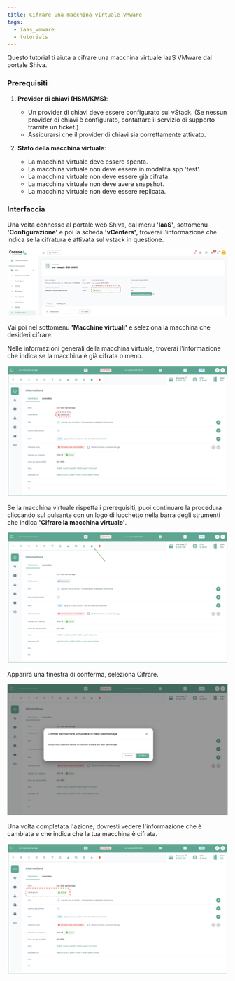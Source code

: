 ```yaml
---
title: Cifrare una macchina virtuale VMware
tags:
  - iaas_vmware
  - tutorials
---
```


Questo tutorial ti aiuta a cifrare una macchina virtuale IaaS VMware dal portale Shiva.

### Prerequisiti

1. **Provider di chiavi (HSM/KMS)**:
   - Un provider di chiavi deve essere configurato sul vStack. (Se nessun provider di chiavi è configurato, contattare il servizio di supporto tramite un ticket.)
   - Assicurarsi che il provider di chiavi sia correttamente attivato.

2. **Stato della macchina virtuale**:
   - La macchina virtuale deve essere spenta.
   - La macchina virtuale non deve essere in modalità spp 'test'.
   - La macchina virtuale non deve essere già cifrata.
   - La macchina virtuale non deve avere snapshot.
   - La macchina virtuale non deve essere replicata.

### Interfaccia

Una volta connesso al portale web Shiva, dal menu __'IaaS'__, sottomenu __'Configurazione'__ e poi la scheda __'vCenters'__, troverai l'informazione che indica se la cifratura è attivata sul vstack in questione.

![](images/shiva_hsm_kms_000.png)

Vai poi nel sottomenu __'Macchine virtuali'__ e seleziona la macchina che desideri cifrare.

Nelle informazioni generali della macchina virtuale, troverai l'informazione che indica se la macchina è già cifrata o meno.

![](images/shiva_hsm_kms_001.png)

Se la macchina virtuale rispetta i prerequisiti, puoi continuare la procedura cliccando sul pulsante con un logo di lucchetto nella barra degli strumenti che indica __'Cifrare la macchina virtuale'__.

![](images/shiva_hsm_kms_002.png)

Apparirà una finestra di conferma, seleziona Cifrare.

![](images/shiva_hsm_kms_003.png)

Una volta completata l'azione, dovresti vedere l'informazione che è cambiata e che indica che la tua macchina è cifrata.

![](images/shiva_hsm_kms_004.png)

